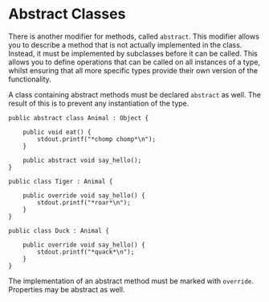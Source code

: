 # Abstract Classes

There is another modifier for methods, called `abstract`. This modifier allows you to describe a method that is not actually implemented in the class. Instead, it must be implemented by subclasses before it can be called. This allows you to define operations that can be called on all instances of a type, whilst ensuring that all more specific types provide their own version of the functionality. 

A class containing abstract methods must be declared `abstract` as well. The result of this is to prevent any instantiation of the type. 


```vala
public abstract class Animal : Object {

    public void eat() {
        stdout.printf("*chomp chomp*\n");
    }

    public abstract void say_hello();
}

public class Tiger : Animal {

    public override void say_hello() {
        stdout.printf("*roar*\n");
    }
}

public class Duck : Animal {

    public override void say_hello() {
        stdout.printf("*quack*\n");
    }
}
```

The implementation of an abstract method must be marked with `override`. Properties may be abstract as well. 
